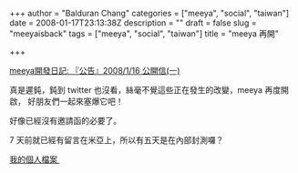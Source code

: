 +++
author = "Balduran Chang"
categories = ["meeya", "social", "taiwan"]
date = 2008-01-17T23:13:38Z
description = ""
draft = false
slug = "meeyaisback"
tags = ["meeya", "social", "taiwan"]
title = "meeya 再開"

+++


[meeya開發日記: 『公告』2008/1/16 公開信(一)](http://meeyanews.blogspot.com/2008/01/2008116.html)

真是遲鈍，鈍到 twitter 也沒看，絲毫不覺這些正在發生的改變，meeya 再度開啟， 好朋友們一起來塞爆它吧！

好像已經沒有邀請函的必要了。

7 天前就已經有留言在米亞上，所以有五天是在內部封測囉？

[我的個人檔案 ](http://meeya.cc/profile.php?id=74)

